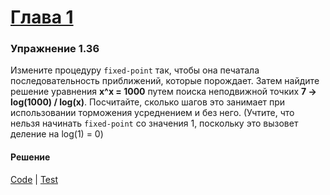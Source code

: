 # [Глава 1](./index.md#Глава-1-Построение-абстракций-с-помощью-процедур)

### Упражнение 1.36
Измените процедуру `fixed-point` так, чтобы она печатала последовательность приближений, которые порождает. Затем найдите решение уравнения **x^x = 1000** путем поиска неподвижной точкиx **7 → log(1000) / log(x)**. Посчитайте, сколько шагов это занимает при использовании торможения усреднением и без него. (Учтите, что нельзя начинать `fixed-point` со значения 1, поскольку это вызовет деление на log(1) = 0)

#### Решение
[Code](../src/sicp/chapter01/1_36.clj) | [Test](../test/sicp/chapter01/1_36_test.clj)
